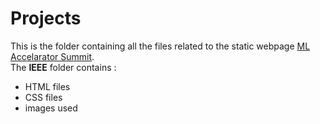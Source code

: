 # Projects
 
This is the folder containing all the files related to the static webpage [ML Accelarator Summit](https://dipayandas2002.github.io/Projects/IEEE/index.html#heading). </br>
The **IEEE** folder contains :
* HTML files
* CSS files
* images used

